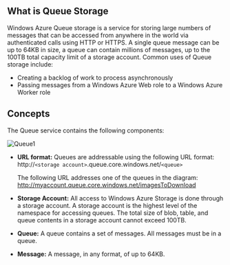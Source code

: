 ## <a name="what-is"> </a>What is Queue Storage

Windows Azure Queue storage is a service for storing large numbers of
messages that can be accessed from anywhere in the world via
authenticated calls using HTTP or HTTPS. A single queue message can be
up to 64KB in size, a queue can contain millions of messages, up to the
100TB total capacity limit of a storage account. Common uses of Queue
storage include:

-   <span>Creating a backlog of work to process asynchronously</span>
-   Passing messages from a Windows Azure Web role to a Windows Azure
    Worker role

## <a name="concepts"> </a>Concepts

The Queue service contains the following components:

![Queue1][]

-   **URL format:** Queues are addressable using the following URL
    format:   
    http://`<storage account>`.queue.core.windows.net/`<queue>` 
      
    The following URL addresses one of the queues in the diagram:  
    http://myaccount.queue.core.windows.net/imagesToDownload

-   **Storage Account:** All access to Windows Azure Storage is done
    through a storage account. A storage account is the highest level of
    the namespace for accessing queues. The total size of blob, table,
    and queue contents in a storage account cannot exceed 100TB.

-   **Queue:** A queue contains a set of messages. All messages must be
    in a queue.

-   **Message:** A message, in any format, of up to 64KB.

[Queue1]: ../../../DevCenter/dotNet/Media/queue1.png
